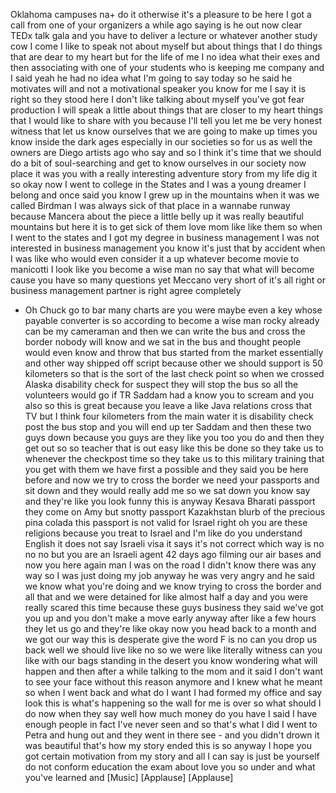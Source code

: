 
Oklahoma campuses na+ do it otherwise
it&#39;s a pleasure to be here
I got a call from one of your organizers
a while ago saying is he out now clear
TEDx talk gala and you have to deliver a
lecture or whatever another study cow
I come I like to speak not about myself
but about things that I do things that
are dear to my heart but for the life of
me I no idea what their exes and then
associating with one of your students
who is keeping me company and I said
yeah he had no idea what I&#39;m going to
say today so he said he motivates will
and not a motivational speaker you know
for me I say it is right so they stood
here I don&#39;t like talking about myself
you&#39;ve got fear production I will speak
a little about things that are closer to
my heart things that I would like to
share with you because I&#39;ll tell you let
me be very honest witness that let us
know ourselves that we are going to make
up times you know inside the dark ages
especially in our societies so for us as
well the owners are Diego artists ago
who say and so I think it&#39;s time that we
should do a bit of soul-searching and
get to know ourselves in our society now
place it was you with a really
interesting adventure story from my life
dig it so okay now I went to college in
the States and I was a young dreamer I
belong and once said you know I grew up
in the mountains when it was we called
Birdman
I was always sick of that place in a
wannabe runway because Mancera about the
piece a little belly up it was really
beautiful mountains but here it is to
get sick of them love mom like like them
so when I went to the states and I got
my degree in business management
I was not interested in business
management you know it&#39;s just that by
accident when I was like who would even
consider it a up whatever become movie
to manicotti I look like you become a
wise man no say that what will become
cause you have so many questions yet
Meccano very short of it&#39;s all right or
business management partner is right
agree completely
- Oh Chuck go to bar many charts are you
were maybe even a key whose payable
converter is so according to become a
wise man rocky already can be my
cameraman and then we can write the bus
and cross the border
nobody will know and we sat in the bus
and thought people would even know and
throw that bus started from the market
essentially
and other way shipped off script because
other we should support is 50 kilometers
so that is the sort of the last check
point so when we crossed Alaska
disability check for suspect they will
stop the bus so all the volunteers would
go if TR Saddam had a know you to scream
and you also so this is great because
you leave a like Java relations cross
that TV but I think four kilometers from
the main water it is disability check
post the bus stop and you will end up
ter Saddam and then these two guys down
because you guys are they like you too
you do and then they get out so so
teacher that is out easy like this be
done so they take us to whenever the
checkpost time so they take us to this
military training that you get with them
we have first a possible and they said
you be here before and now we try to
cross the border we need your passports
and sit down and they would really add
me so we sat down you know say and
they&#39;re like you look funny
this is anyway Kesava Bharati passport
they come on Amy
but snotty passport Kazakhstan blurb of
the precious pina colada this passport
is not valid for Israel right
oh you are these religions because you
treat to Israel and I&#39;m like do you
understand English
it does not say Israeli visa it says
it&#39;s not correct which way is no no no
but you are an Israeli agent 42 days ago
filming our air bases and now you here
again man I was on the road I didn&#39;t
know there was any way so I was just
doing my job
anyway he was very angry and he said we
know what you&#39;re doing and we know
trying to cross the border and all that
and we were detained for like almost
half a day and you were really scared
this time because these guys
business they said we&#39;ve got you up and
you don&#39;t make a move early anyway after
like a few hours they let us go and
they&#39;re like okay now you head back to a
month and we got our way this is
desperate give the word F is no can you
drop us back well we should live like no
so we were like literally witness can
you like with our bags standing in the
desert you know wondering what will
happen and then after a while talking to
the mom and it said I don&#39;t want to see
your face without this reason anymore
and I knew what he meant
so when I went back and what do I want I
had formed my office and say look this
is what&#39;s happening so the wall for me
is over so what should I do now when
they say well how much money do you have
I said I have enough people in fact I&#39;ve
never seen and so that&#39;s what I did I
went to Petra and hung out and they went
in there see - and you didn&#39;t drown it
was beautiful
that&#39;s how my story ended this is so
anyway I hope you got certain motivation
from my story
and all I can say is just be yourself do
not conform education the exam about
love you
so under and what you&#39;ve learned and
[Music]
[Applause]
[Applause]

